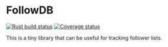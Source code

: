 # FollowDB

[![Rust build status](https://img.shields.io/github/actions/workflow/status/travisbrown/followdb/ci.yaml)](https://github.com/travisbrown/followdb/actions)
[![Coverage status](https://img.shields.io/codecov/c/github/travisbrown/followdb/main.svg)](https://codecov.io/github/travisbrown/followdb)

This is a tiny library that can be useful for tracking follower lists.
